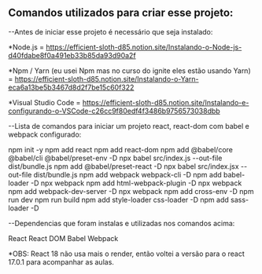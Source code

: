 ## Comandos utilizados para criar esse projeto:

--Antes de iniciar esse projeto é necessário que seja instalado:

*Node.js = https://efficient-sloth-d85.notion.site/Instalando-o-Node-js-d40fdabe8f0a491eb33b85da93d90a2f

*Npm / Yarn (eu usei Npm mas no curso do ignite eles estão usando Yarn) = https://efficient-sloth-d85.notion.site/Instalando-o-Yarn-eca6a13be5b3467d8d2f7be15c60f322

*Visual Studio Code = https://efficient-sloth-d85.notion.site/Instalando-e-configurando-o-VSCode-c26cc9f80edf4f3486b9756573038dbb

--Lista de comandos para iniciar um projeto react, react-dom com babel e webpack configurado: 

npm init -y
npm add react
npm add react-dom
npm add @babel/core @babel/cli @babel/preset-env -D
npx babel src/index.js --out-file dist/bundle.js
npm add @babel/preset-react -D
npx babel src/index.jsx --out-file dist/bundle.js
npm add webpack webpack-cli -D
npm add babel-loader -D
npx webpack
npm add html-webpack-plugin -D
npx webpack
npm add webpack-dev-server -D
npx webpack
npm add cross-env -D
npm run dev
npm run build
npm add style-loader css-loader -D
npm add sass-loader -D


--Dependencias que foram instalas e utilizadas nos comandos acima:

React
React DOM
Babel
Webpack

*OBS: React 18 não usa mais o render, então voltei a versão para o react 17.0.1 para acompanhar as aulas.
